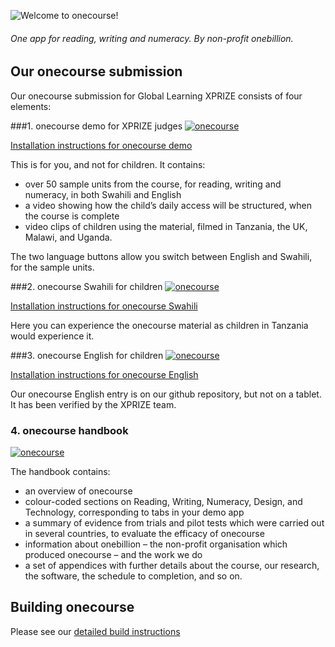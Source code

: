 ![Welcome to onecourse!](https://onebillion.org/img/onecourse/onecourse-logo-medium.svg)


###### One app for reading, writing and numeracy. By non-profit onebillion.



## Our onecourse submission 
Our onecourse submission for Global Learning XPRIZE consists of four elements:

###1. onecourse demo for XPRIZE judges
[![onecourse](https://img.shields.io/badge/Filesytem%20Images-⬇%20Download%20onecourse%20Demo-37bc37.svg)](https://github.com/XPRIZE/GLEXP-Team-onebillion/releases/download/v1.0.0/onecourse-demo-v1.0.0.tar.gz "onecourse demo")

[Installation instructions for onecourse demo](INSTALL.md)

This is for you, and not for children. It contains:

- over 50 sample units from the course, for reading, writing and numeracy, in both Swahili and English 
- a video showing how the child’s daily access will be structured, when the course is complete 
- video clips of children using the material, filmed in Tanzania, the UK, Malawi, and Uganda. 

The two language buttons allow you switch between English and Swahili, for the sample units. 


###2. onecourse Swahili for children
[![onecourse](https://img.shields.io/badge/Filesytem%20Images-⬇%20Download%20onecourse%20Swahili-ffce00.svg)](https://github.com/XPRIZE/GLEXP-Team-onebillion/releases/download/v1.0.0/onecourse-swahili-v1.0.0.tar.gz "onecourse demo")

[Installation instructions for onecourse Swahili](INSTALL.md)

Here you can experience the onecourse material as children in Tanzania would experience it.  

###3. onecourse English for children
[![onecourse](https://img.shields.io/badge/Filesytem%20Images-⬇%20Download%20onecourse%20English-ff0000.svg)](https://github.com/XPRIZE/GLEXP-Team-onebillion/releases/download/v1.0.0/onecourse-english-v1.0.0.tar.gz "onecourse demo")

[Installation instructions for onecourse English](INSTALL.md)

Our onecourse English entry is on our github repository, but not on a tablet. It has been verified by the XPRIZE team. 

### 4. onecourse handbook
[![onecourse](https://img.shields.io/badge/PDF-📖%20View%20onecourse%20Handbook-0092ff.svg)](onecourse_handbook.pdf "onecourse demo")

The handbook contains:

- an overview of onecourse 
- colour-coded sections on Reading, Writing, Numeracy, Design, and Technology, corresponding to tabs in your demo app 
- a summary of evidence from trials and pilot tests which were carried out in several countries, to evaluate the efficacy of onecourse 
- information about onebillion – the non-profit organisation which produced onecourse – and the work we do
- a set of appendices with further details about the course, our research, the software, the schedule to completion, and so on.


## Building onecourse

Please see our [detailed build instructions](BUILD.md)
